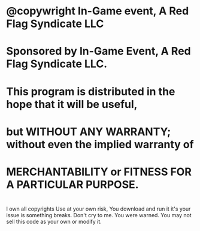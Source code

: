 # @copywright In-Game event, A Red Flag Syndicate LLC
#
# Sponsored by In-Game Event, A Red Flag Syndicate LLC.
#
# This program is distributed in the hope that it will be useful,
# but WITHOUT ANY WARRANTY; without even the implied warranty of
# MERCHANTABILITY or FITNESS FOR A PARTICULAR PURPOSE.
#
#

I own all copyrights
Use at your own risk, You download and run it it's your issue is something breaks.
Don't cry to me. You were warned.
You may not sell this code as your own or modify it.

